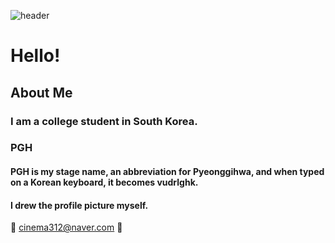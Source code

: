 ![header](https://capsule-render.vercel.app/api?type=blur&color=auto&height=300&section=header&text=PGH)

# Hello!

## About Me
### I am a college student in South Korea.
### PGH
#### PGH is my stage name, an abbreviation for Pyeonggihwa, and when typed on a Korean keyboard, it becomes vudrlghk.
#### I drew the profile picture myself.

📧 cinema312@naver.com 📧
